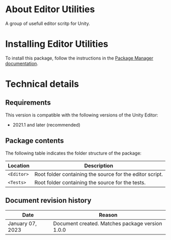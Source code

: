 # About Editor Utilities

A group of usefull editor scritp for Unity.

# Installing Editor Utilities

To install this package, follow the instructions in the [Package Manager documentation](https://docs.unity3d.com/Packages/com.unity.package-manager-ui@latest/index.html).

# Technical details
## Requirements

This version is compatible with the following versions of the Unity Editor:

* 2021.1 and later (recommended)

## Package contents

The following table indicates the folder structure of the package:

|Location|Description|
|---|---|
|`<Editor>`|Root folder containing the source for the editor script.|
|`<Tests>`|Root folder containing the source for the tests.|

## Document revision history

|Date|Reason|
|---|---|
|January 07, 2023|Document created. Matches package version 1.0.0|
